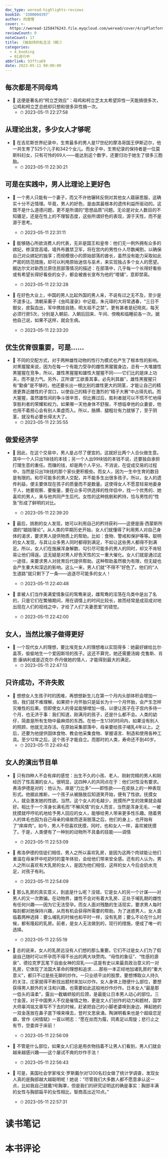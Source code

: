 ```yaml
---
doc_type: weread-highlights-reviews
bookId: '3300004397'
author: 肉唐僧
cover: >-
  https://weread-1258476243.file.myqcloud.com/weread/cover/4/cpPlatform_3300004397/t7_cpPlatform_3300004397.jpg
reviewCount: 0
noteCount: 17
title: 《被劫持的私生活（精）》
categories:
  - 4_booking
  - 01进行中
abbrlink: 93ffca69
date: 2023-05-11 00:00:00
---
```



## 每次都是不同母鸡


- 📌 这便是著名的“柯立芝效应”：母鸡和柯立芝太太希望异性一天能搞很多次，公鸡和柯立芝总统却只想和很多异性搞一次。 
    - ⏱ 2023-05-11 22:27:58 
## 从理论出发，多少女人才够呢


- 📌 在吉尼斯世界纪录中，生育最多的男人是17世纪的摩洛哥国王伊斯迈尔，他一共生育了525个儿子和342个女儿。而女子中，生育纪录的保持者是一位莫斯科妇女，只有可怜的69人——能达到这个数字，还要归功于她生了很多三胞胎。 
    - ⏱ 2023-05-11 22:30:21 
## 可是在实践中，男人比理论上更好色


- 📌 一个男人只能有一个妻子，而又不许他辗转反侧对其他女人寤寐思服，这确实十分不近情理。毕竟，男人的好色，是由其最根本的遗传利益所驱动的。这既不是什么道德问题，更不是所谓的“思想品质”问题。无论是对女人数目的不知餍足，还是在性上的不理智态度，这些所谓好色的表现，源于天性，而不是源于思考。 
    - ⏱ 2023-05-11 22:31:11 

- 📌 能够随心所欲消费人的代表，无非是国王和皇帝：他们无一例外拥有众多的嫔妃，修深宫高墙，墙外布置禁卫军，将在宫内的男性仆人尽数阉割，以确保自己对众嫔妃的独享；而规模很小的原始部落的酋长，虽然没有能力采取如此严密的防范措施，却可以利用原始迷信与巫术，来实现独占多个女人的愿望。据达尔文对新西兰原住民部落情况的描述：在部落中，几乎每一个长得好看些或有希望长得好看些的女子，都会被酋长宣布为他的“塔铺”，意即禁脔。 
    - ⏱ 2023-05-11 22:32:28 

- 📌 在好色大业上，中国的男人比起外国的男人来，不说有过之无不及，至少是不遑多让。清朝采蘅子《虫鸣漫录》中记载，朱元璋的大将常遇春，“三日不御女，皮裂血出，军中携妓自随，明太祖不之禁”。更有甚者是纪晓岚，每天必须行房5次，分别是入朝前、入朝后回来、午间、傍晚和临睡前各一次。据他自己说，如果不这样，就会生病。 
    - ⏱ 2023-05-11 22:33:20 
## 优生优育很重要，可是……


- 📌 不同的交配方式，对于两种雄性动物的性行为模式也产生了根本性的影响。对黑猩猩来说，因为在每一个有能力受孕的雌性黑猩猩身边，总有一大堆雄性黑猩猩在竞争，所以，雄性黑猩猩和雄性大猩猩不同——它们比的是床上功夫，而不是力气。另外，正所谓“工欲善其事，必先利其器”，雄性黑猩猩只有“勤奋”是不够的，他还要长出一根比别的雄性更大的阴茎，才能让自己的精液更靠近雌性的子宫口，以使自己的精子在激烈的“精子大赛”中占得先机。而大猩猩，虽然雄性间的争斗很辛苦，但比赛过后，胜利者就可以不慌不忙地得享胜利者的荣耀和权力。如果哪一天他身体不舒服，不想临幸他的众妻妾，他也用不着担心会有别人乘虚而入。所以，胳膊、腿粗壮有力就够了，至于阴茎，就没有必要长得太大了。 
    - ⏱ 2023-05-11 22:35:55 
## 做爱经济学


- 📌 因此，在这个交易中，男人是占尽了便宜的。这就好比两个人合伙做生意。其中一个人只出1块钱的本钱；另一个人出99块钱的本钱不说，还要独自承担打理生意的重任。而赚的钱，却是两个人平分。不消说，在促成交易的过程中，当然是只出1块钱的那个家伙更积极些。而女人，因为一生中生育的数目是有限的。和尽可能多的男人交配，并不能多生出很多孩子。所以，女人的遗传利益，便主要体现在孩子的质量而不是数量。这使得女人不愿意轻易地委身于人，她要观察、要衡量，要在众多可供选择的性伴侣中，找一个优秀的、她喜欢的男人，来与他共同产生后代。女性的这种挑剔和矜持，恰与男性的“性急”形成了鲜明的对比。 
    - ⏱ 2023-05-11 22:39:20 

- 📌 最后，挑剔的女人发现，她可以利用自己的矜持获利——这便是唐·西蒙斯所谓的“娼妓理论”。从人类的早期历史开始，女人们就懂得了利用男人对自己身体的渴求，要求男人提供物质上的帮助。比如：食物、警戒和保护等等。聪明的女人发现，与其让众多男人同时都得到满足，不如让这些男人都得不到满足。所以，女人们在施展浑身解数、勾引尽可能多的男人的同时，却又不肯轻易让他们得逞。这无疑是对男人好色天性的又一重大催化。女人们就是通过这一途径，来要求男人对抚育后代提供帮助。这种帮助虽然极为有限，但无疑也会产生重大和深远的影响。这么一来，男人们就“不得不”好色了。他们的“人生道路”就只剩下了一条——追逐尽可能多的女人！ 
    - ⏱ 2023-05-11 22:40:48 

- 📌 拿被人们当作美满爱情象征的鸳鸯来说，雌鸳鸯的淫荡在鸟类中是出了名的，只是它们在繁殖期间，用在调情上的时间比较长，故而经常是成双成对地出现在人们的视线之中，才给了人们“夫妻恩爱”的错觉。 
    - ⏱ 2023-05-11 22:42:00 
## 女人，当然比猴子做得更好


- 📌 一个现代女人的理想，要比埃克女人的理想难以实现得多：她最好嫁给比尔·盖茨，偷偷地生一个爱因斯坦的孩子。这还不算完，她还需要汤姆·克鲁斯、肖恩·康纳利或是迈克尔·乔丹做她的情人，才能得到最大的满足。 
    - ⏱ 2023-05-11 22:47:13 
## 只许成功，不许失败


- 📌 想想女人生孩子时的困难，再想想新生儿在第一个月内头部体积会增加一倍，我们就不难理解，如果把十月怀胎只是延长为十一个月怀胎，会产生怎样灾难性的后果。但即使女人的骨盆能够增加一倍，以便让孩子在子宫内多待一个月，也无济于事：我们知道，刚满月的孩子，还是什么都不会。人类的幼仔，简直是所有生物中最麻烦的东西。在他一生1/3的时间内，如果没有别人的照顾，他就无法存活。在原始采集部落中，母亲要给孩子哺乳4年以上。之后，还要为他提供固体食物、教会他采集食物、掌握语言、制造和使用各种工具。至少12年之后，这个孩子才能自立。而那时的人类，寿命还不到40岁。 
    - ⏱ 2023-05-11 22:49:42 
## 女人的演出节目单


- 📌 只有四种人不会有痒的感觉：出生不久的小孩、老人、刚射完精的男人和刚经历了性高潮的女人。很明显，这四种人的共同点在于：他们对性没有要求。弗洛伊德是对的：他认为，痒是“力比多”——即性欲——在皮肤上的一种表现形式。他据此推断，一个孩子从被胳肢后知道笑开始，便有了性欲。抚摸女人，就会激发她的性欲。当然，这个女人的毛越少，抚摸所产生的效果就会越好。相比于一个浑身长满毛而“不解风情”的女人而言，当然是浑身无毛、一被抚摸就哼哼叽叽地给予男人回应的女人，能够给男人带来更多性乐趣。随着男人的体毛也因为自己母亲的缘故而逐渐脱落之后，他们的身上，也开始有了“痒痒肉”。如今，男人不但喜欢抚摸，同时，也和女人一样，喜欢被抚摸了。于是，人类便有了一种别的动物所不具备的技能——调情 
    - ⏱ 2023-05-11 22:53:09 

- 📌 弗洛伊德的信徒们相信，男人之所以喜欢乳房，是因为这两个肉球能让他们重温在母亲怀中吃奶时的童年体验，会给他们带来安全感。还有的人认为，男人之所以喜欢有大乳房的女人，是因为他们相信，这样的女人今后会奶水充足，对孩子有利。 
    - ⏱ 2023-05-11 22:54:09 

- 📌 那么乳房的真实意义，到底是什么呢？没错，它是女人的另一个计谋——对男人的又一次欺骗。在动物界，雄性不会对有着大乳房、正处于哺乳期的雌性有任何兴趣——因为它无法受孕。而女人面对残酷的生活现实，要求男人每时每刻都对她保持兴趣，从而有机会获得所需要的帮助。为了迷惑男人，女人面临着两种选择：要么哺乳的时候也和平时一样，没有乳房；要么不论在什么时候，都有隆起的乳房。前者，是女人无法做到的，现行的措施，便成了唯一的选择。 
    - ⏱ 2023-05-11 22:55:19 

- 📌 总的说来，女人的乳房远没有人们想的那么重要。它们不过是女人们为了假装自己随时可以怀孕而不得不长出的两大块赘肉。“母性的象征”、“性感的源泉”、德拉克罗瓦笔下自由女神的双乳——这是有史以来最具政治意义的一对乳房，它体现了法国大革命的理想和追求……那些一本正经地加诸乳房的“重大意义”，都只不过是些无聊的炒作。一只业绩平淡的股票，要想博取众人持久的关注，庄家就得不断找出题材来加以炒作。女人身体上随便什么部位，要想获得男人额外的关注和兴趣，也需要如此这般地炒作炒作。日本女人“最是那一低头的温柔”，露出一截蝤蛴般的后颈，是最能让日本男人动心的部位。三寸金莲，对于中国男人不仅是催情之物，更是文人们创作的动力和题材，国学大师辜鸿铭文章写不下去的时候，赶紧把自己的小脚老婆唤到身边，捧起她的一双金莲放在鼻子底下嗅来嗅去，登时文思泉涌。陶渊明看来也是个超级恋足癖，曾作《闲情赋》一首以明志：“愿在丝而为履，同素足以周旋；悲行止之有节，空委弃于床前！ 
    - ⏱ 2023-05-11 22:56:09 

- 📌 不管是什么部位，如果女人们总是用衣物挡着不让男人们看到，男人们就会越来越感兴趣——这个屡试不爽的炒作手法！ 
    - ⏱ 2023-05-11 22:56:43 

- 📌 可是，美国社会学家埃文·罗斯戴尔对1200名妇女做了统计学调查，发现女人真的是胸部越大越聪明呢！她说：“尽管我们大多数人都不愿意承认这一点，比如我自己就戴1号胸罩，但是我们的研究证明这的确是事实：胸部丰满的女性与胸部扁平的女性相比，智商高出近10点。” 
    - ⏱ 2023-05-11 22:57:31 

# 读书笔记


# 本书评论
